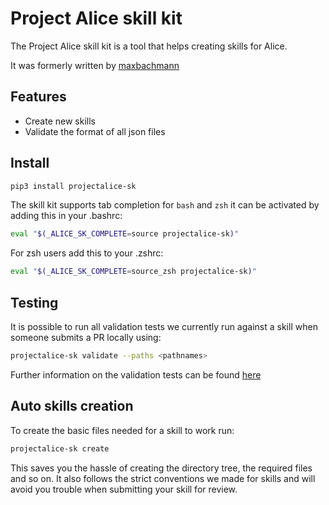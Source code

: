 # Project Alice skill kit

The Project Alice skill kit is a tool that helps creating skills for Alice.

It was formerly written by [maxbachmann](https://github.com/maxbachmann)

## Features
- Create new skills
- Validate the format of all json files

## Install
```bash
pip3 install projectalice-sk
```
The skill kit supports tab completion for `bash` and `zsh` it can be activated by adding this in your .bashrc:
```bash
eval "$(_ALICE_SK_COMPLETE=source projectalice-sk)"
```
For zsh users add this to your .zshrc:
```bash
eval "$(_ALICE_SK_COMPLETE=source_zsh projectalice-sk)"
```

## Testing
It is possible to run all validation tests we currently run against a skill when someone submits a PR locally using:
```bash
projectalice-sk validate --paths <pathnames>
```
Further information on the validation tests can be found [here](https://github.com/project-alice-powered-by-snips/ProjectAliceSkillKit/blob/master/Validation.md)


## Auto skills creation
To create the basic files needed for a skill to work run:

```bash
projectalice-sk create
```
This saves you the hassle of creating the directory tree, the required files and so on. It also follows the strict conventions we made for skills and will avoid you trouble when submitting your skill for review.
